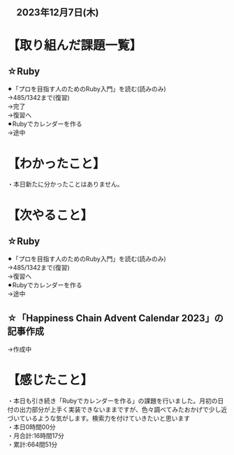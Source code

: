 ## 　2023年12月7日(木)
# 【取り組んだ課題一覧】
## ☆Ruby
⚫︎「プロを目指す人のためのRuby入門」を読む(読みのみ)<br>
→485/1342まで(復習)<br>
→完了<br>
→復習へ<br>
⚫︎Rubyでカレンダーを作る<br>
→途中<br>
# 【わかったこと】
・本日新たに分かったことはありません。<br>
# 【次やること】
## ☆Ruby
⚫︎「プロを目指す人のためのRuby入門」を読む(読みのみ)<br>
→485/1342まで(復習)<br>
→復習へ<br>
⚫︎Rubyでカレンダーを作る<br>
→途中<br>
## ☆「Happiness Chain Advent Calendar 2023」の記事作成
→作成中<br>
# 【感じたこと】
・本日も引き続き「Rubyでカレンダーを作る」の課題を行いました。月初の日付の出力部分が上手く実装できないままですが、色々調べてみたおかげで少し近づいているような気がします。検索力を付けていきたいと思います<br>
・本日0時間00分<br>
・月合計:16時間17分<br>
・累計:664間51分<br>
